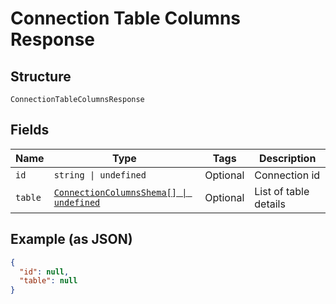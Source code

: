 
# Connection Table Columns Response

## Structure

`ConnectionTableColumnsResponse`

## Fields

| Name | Type | Tags | Description |
|  --- | --- | --- | --- |
| `id` | `string \| undefined` | Optional | Connection id |
| `table` | [`ConnectionColumnsShema[] \| undefined`](../../doc/models/connection-columns-shema.md) | Optional | List of table details |

## Example (as JSON)

```json
{
  "id": null,
  "table": null
}
```

